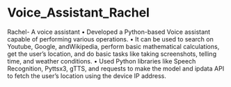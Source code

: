 # Voice_Assistant_Rachel
Rachel- A voice assistant
• Developed a Python-based Voice assistant capable of performing various operations.
• It can be used to search on Youtube, Google, andWikipedia, perform basic mathematical calculations, get
the user’s location, and do basic tasks like taking screenshots, telling time, and weather conditions.
• Used Python libraries like Speech Recognition, Pyttsx3, gTTS, and requests to make the model and ipdata
API to fetch the user’s location using the device IP address.
